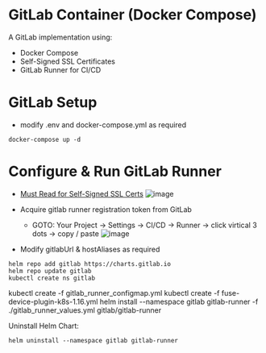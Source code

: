 # GitLab Container (Docker Compose)
A GitLab implementation using: 
* Docker Compose
* Self-Signed SSL Certificates
* GitLab Runner for CI/CD

# GitLab Setup
* modify .env and docker-compose.yml as required
```console
docker-compose up -d
```

# Configure & Run GitLab Runner
  * [Must Read for Self-Signed SSL Certs](https://docs.gitlab.com/runner/configuration/tls-self-signed.html)
    ![image](https://github.com/dcodev1702/gitlab_container/assets/32214072/d2369248-6ead-49d7-b784-f0d39a0667eb)

  * Acquire gitlab runner registration token from GitLab 
    * GOTO: Your Project -> Settings -> CI/CD -> Runner -> click virtical 3 dots -> copy / paste
    ![image](https://github.com/dcodev1702/gitlab_container/assets/32214072/ee161287-1e92-4572-8792-8677d213b6bc)


  * Modify gitlabUrl & hostAliases as required
  ```console
  helm repo add gitlab https://charts.gitlab.io
  helm repo update gitlab
  kubectl create ns gitlab
  ```

 kubectl create -f gitlab_runner_configmap.yml
 kubectl create -f fuse-device-plugin-k8s-1.16.yml
 helm install --namespace gitlab gitlab-runner -f ./gitlab_runner_values.yml gitlab/gitlab-runner

 Uninstall Helm Chart:
 ```console
 helm uninstall --namespace gitlab gitlab-runner
 ```
